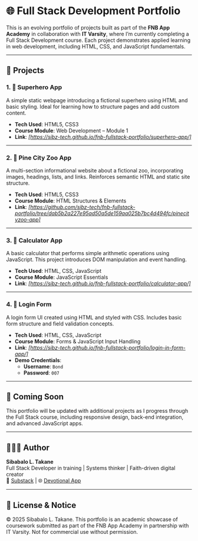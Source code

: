 # 🌐 Full Stack Development Portfolio

This is an evolving portfolio of projects built as part of the **FNB App Academy** in collaboration with **IT Varsity**, where I’m currently completing a Full Stack Development course. Each project demonstrates applied learning in web development, including HTML, CSS, and JavaScript fundamentals.

---

## 🚀 Projects

### 1. 🦸 Superhero App
A simple static webpage introducing a fictional superhero using HTML and basic styling. Ideal for learning how to structure pages and add custom content.

- **Tech Used**: HTML5, CSS3
- **Course Module**: Web Development – Module 1
- **Link**: _[https://sibz-tech.github.io/fnb-fullstack-portfolio/superhero-app/]_

---

### 2. 🐾 Pine City Zoo App
A multi-section informational website about a fictional zoo, incorporating images, headings, lists, and links. Reinforces semantic HTML and static site structure.

- **Tech Used**: HTML5, CSS3
- **Course Module**: HTML Structures & Elements
- **Link**: _[https://github.com/sibz-tech/fnb-fullstack-portfolio/tree/dab5b2a227e95ad50a5de159aa025b7bc4d494fc/pinecityzoo-app]_

---

### 3. 🧮 Calculator App
A basic calculator that performs simple arithmetic operations using JavaScript. This project introduces DOM manipulation and event handling.

- **Tech Used**: HTML, CSS, JavaScript
- **Course Module**: JavaScript Essentials
- **Link**: _[https://sibz-tech.github.io/fnb-fullstack-portfolio/calculator-app/]_

---

### 4. 🔐 Login Form
A login form UI created using HTML and styled with CSS. Includes basic form structure and field validation concepts.

- **Tech Used**: HTML, CSS, JavaScript
- **Course Module**: Forms & JavaScript Input Handling
- **Link**: _[https://sibz-tech.github.io/fnb-fullstack-portfolio/login-in-form-app/]_
- **Demo Credentials**:
  - **Username**: `Bond`
  - **Password**: `007`

---

## 🧱 Coming Soon

This portfolio will be updated with additional projects as I progress through the Full Stack course, including responsive design, back-end integration, and advanced JavaScript apps.

---

## 👩🏾‍💻 Author

**Sibabalo L. Takane**  
Full Stack Developer in training | Systems thinker | Faith-driven digital creator  
📧 [Substack](https://sibabaloltakane.substack.com) | 🌐 [Devotional App](https://at-the-table-with-jesus-coffee-table-book.lovable.app)

---

## 📝 License & Notice

© 2025 Sibabalo L. Takane. This portfolio is an academic showcase of coursework submitted as part of the FNB App Academy in partnership with IT Varsity. Not for commercial use without permission.
